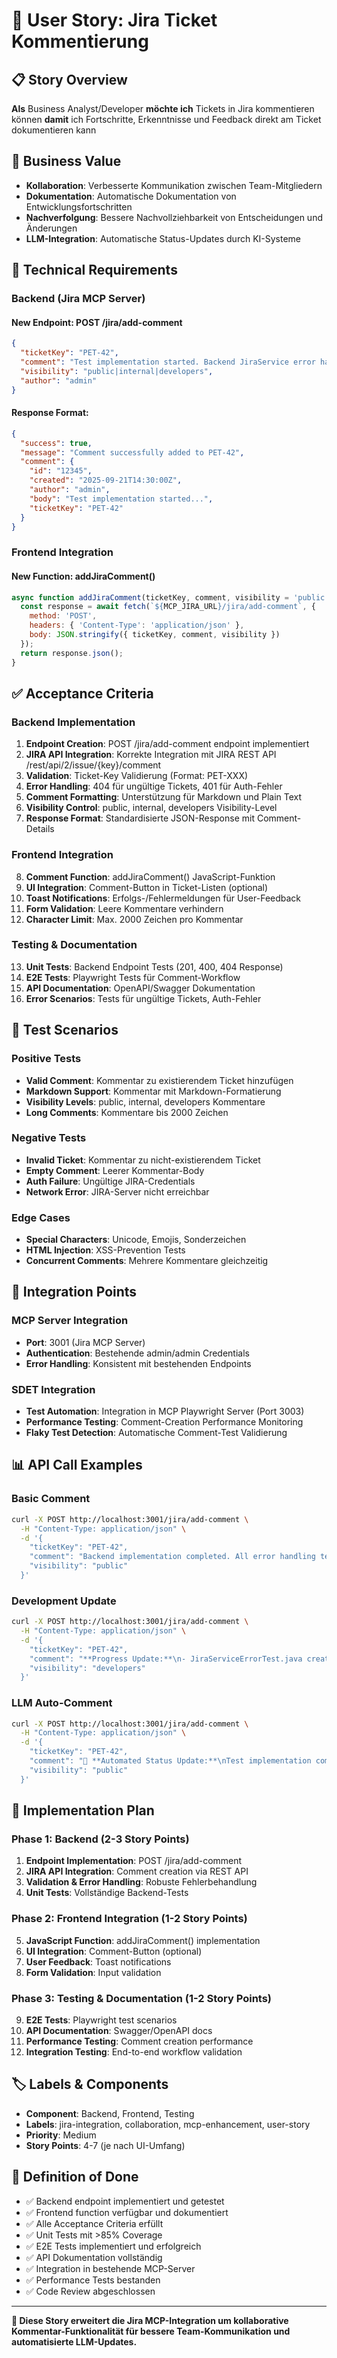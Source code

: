 # 💬 User Story: Jira Ticket Kommentierung

## 📋 Story Overview

**Als** Business Analyst/Developer
**möchte ich** Tickets in Jira kommentieren können
**damit** ich Fortschritte, Erkenntnisse und Feedback direkt am Ticket dokumentieren kann

## 🎯 Business Value

- **Kollaboration**: Verbesserte Kommunikation zwischen Team-Mitgliedern
- **Dokumentation**: Automatische Dokumentation von Entwicklungsfortschritten
- **Nachverfolgung**: Bessere Nachvollziehbarkeit von Entscheidungen und Änderungen
- **LLM-Integration**: Automatische Status-Updates durch KI-Systeme

## 🔧 Technical Requirements

### Backend (Jira MCP Server)

#### New Endpoint: POST /jira/add-comment
```json
{
  "ticketKey": "PET-42",
  "comment": "Test implementation started. Backend JiraService error handling tests created.",
  "visibility": "public|internal|developers",
  "author": "admin"
}
```

#### Response Format:
```json
{
  "success": true,
  "message": "Comment successfully added to PET-42",
  "comment": {
    "id": "12345",
    "created": "2025-09-21T14:30:00Z",
    "author": "admin",
    "body": "Test implementation started...",
    "ticketKey": "PET-42"
  }
}
```

### Frontend Integration

#### New Function: addJiraComment()
```javascript
async function addJiraComment(ticketKey, comment, visibility = 'public') {
  const response = await fetch(`${MCP_JIRA_URL}/jira/add-comment`, {
    method: 'POST',
    headers: { 'Content-Type': 'application/json' },
    body: JSON.stringify({ ticketKey, comment, visibility })
  });
  return response.json();
}
```

## ✅ Acceptance Criteria

### Backend Implementation
1. **Endpoint Creation**: POST /jira/add-comment endpoint implementiert
2. **JIRA API Integration**: Korrekte Integration mit JIRA REST API /rest/api/2/issue/{key}/comment
3. **Validation**: Ticket-Key Validierung (Format: PET-XXX)
4. **Error Handling**: 404 für ungültige Tickets, 401 für Auth-Fehler
5. **Comment Formatting**: Unterstützung für Markdown und Plain Text
6. **Visibility Control**: public, internal, developers Visibility-Level
7. **Response Format**: Standardisierte JSON-Response mit Comment-Details

### Frontend Integration
8. **Comment Function**: addJiraComment() JavaScript-Funktion
9. **UI Integration**: Comment-Button in Ticket-Listen (optional)
10. **Toast Notifications**: Erfolgs-/Fehlermeldungen für User-Feedback
11. **Form Validation**: Leere Kommentare verhindern
12. **Character Limit**: Max. 2000 Zeichen pro Kommentar

### Testing & Documentation
13. **Unit Tests**: Backend Endpoint Tests (201, 400, 404 Response)
14. **E2E Tests**: Playwright Tests für Comment-Workflow
15. **API Documentation**: OpenAPI/Swagger Dokumentation
16. **Error Scenarios**: Tests für ungültige Tickets, Auth-Fehler

## 🧪 Test Scenarios

### Positive Tests
- **Valid Comment**: Kommentar zu existierendem Ticket hinzufügen
- **Markdown Support**: Kommentar mit Markdown-Formatierung
- **Visibility Levels**: public, internal, developers Kommentare
- **Long Comments**: Kommentare bis 2000 Zeichen

### Negative Tests
- **Invalid Ticket**: Kommentar zu nicht-existierendem Ticket
- **Empty Comment**: Leerer Kommentar-Body
- **Auth Failure**: Ungültige JIRA-Credentials
- **Network Error**: JIRA-Server nicht erreichbar

### Edge Cases
- **Special Characters**: Unicode, Emojis, Sonderzeichen
- **HTML Injection**: XSS-Prevention Tests
- **Concurrent Comments**: Mehrere Kommentare gleichzeitig

## 🔗 Integration Points

### MCP Server Integration
- **Port**: 3001 (Jira MCP Server)
- **Authentication**: Bestehende admin/admin Credentials
- **Error Handling**: Konsistent mit bestehenden Endpoints

### SDET Integration
- **Test Automation**: Integration in MCP Playwright Server (Port 3003)
- **Performance Testing**: Comment-Creation Performance Monitoring
- **Flaky Test Detection**: Automatische Comment-Test Validierung

## 📊 API Call Examples

### Basic Comment
```bash
curl -X POST http://localhost:3001/jira/add-comment \
  -H "Content-Type: application/json" \
  -d '{
    "ticketKey": "PET-42",
    "comment": "Backend implementation completed. All error handling tests passing.",
    "visibility": "public"
  }'
```

### Development Update
```bash
curl -X POST http://localhost:3001/jira/add-comment \
  -H "Content-Type: application/json" \
  -d '{
    "ticketKey": "PET-42",
    "comment": "**Progress Update:**\n- JiraServiceErrorTest.java created\n- HTTP 401/403/500 tests implemented\n- Coverage increased to 78%\n\n**Next Steps:**\n- Frontend error boundary tests\n- E2E test scenarios",
    "visibility": "developers"
  }'
```

### LLM Auto-Comment
```bash
curl -X POST http://localhost:3001/jira/add-comment \
  -H "Content-Type: application/json" \
  -d '{
    "ticketKey": "PET-42",
    "comment": "🤖 **Automated Status Update:**\nTest implementation completed by LLM.\n\n✅ **Completed:**\n- Backend error handling tests\n- Frontend error boundaries\n- E2E test scenarios\n\n📊 **Coverage:** 85.3% (Target: 85%+)\n🎯 **Status:** Ready for Review",
    "visibility": "public"
  }'
```

## 🔄 Implementation Plan

### Phase 1: Backend (2-3 Story Points)
1. **Endpoint Implementation**: POST /jira/add-comment
2. **JIRA API Integration**: Comment creation via REST API
3. **Validation & Error Handling**: Robuste Fehlerbehandlung
4. **Unit Tests**: Vollständige Backend-Tests

### Phase 2: Frontend Integration (1-2 Story Points)
5. **JavaScript Function**: addJiraComment() implementation
6. **UI Integration**: Comment-Button (optional)
7. **User Feedback**: Toast notifications
8. **Form Validation**: Input validation

### Phase 3: Testing & Documentation (1-2 Story Points)
9. **E2E Tests**: Playwright test scenarios
10. **API Documentation**: Swagger/OpenAPI docs
11. **Performance Testing**: Comment creation performance
12. **Integration Testing**: End-to-end workflow validation

## 🏷️ Labels & Components

- **Component**: Backend, Frontend, Testing
- **Labels**: jira-integration, collaboration, mcp-enhancement, user-story
- **Priority**: Medium
- **Story Points**: 4-7 (je nach UI-Umfang)

## 📝 Definition of Done

- ✅ Backend endpoint implementiert und getestet
- ✅ Frontend function verfügbar und dokumentiert
- ✅ Alle Acceptance Criteria erfüllt
- ✅ Unit Tests mit >85% Coverage
- ✅ E2E Tests implementiert und erfolgreich
- ✅ API Dokumentation vollständig
- ✅ Integration in bestehende MCP-Server
- ✅ Performance Tests bestanden
- ✅ Code Review abgeschlossen

---

**🎯 Diese Story erweitert die Jira MCP-Integration um kollaborative Kommentar-Funktionalität für bessere Team-Kommunikation und automatisierte LLM-Updates.**
